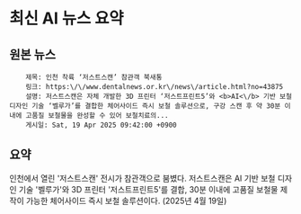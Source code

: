 # 최신 AI 뉴스 요약

## 원본 뉴스
		제목: 인천 착륙 ‘저스트스캔’ 참관객 북새통
		링크: https:\/\/www.dentalnews.or.kr\/news\/article.html?no=43875
		설명: 저스트스캔은 자체 개발한 3D 프린터 ‘저스트프린트5’와 <b>AI<\/b> 기반 보철 디자인 기술 ‘벨루가’를 결합한 체어사이드 즉시 보철 솔루션으로, 구강 스캔 후 약 30분 이내에 고품질 보철물을 완성할 수 있어 보철치료의... 
		게시일: Sat, 19 Apr 2025 09:42:00 +0900


## 요약
인천에서 열린 '저스트스캔' 전시가 참관객으로 붐볐다. 저스트스캔은 AI 기반 보철 디자인 기술 '벨루가'와 3D 프린터 '저스트프린트5'를 결합, 30분 이내에 고품질 보철물 제작이 가능한 체어사이드 즉시 보철 솔루션이다. (2025년 4월 19일)
